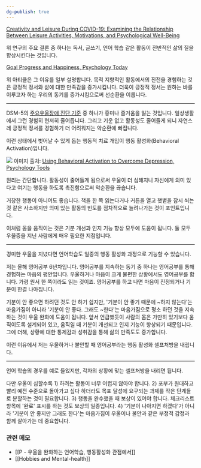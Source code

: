 ```yaml
---
dg-publish: true
---
```

[Creativity and Leisure During COVID-19: Examining the Relationship Between Leisure Activities, Motivations, and Psychological Well-Being](https://www.frontiersin.org/articles/10.3389/fpsyg.2021.609967/full#:~:text=In%20summary%2C%20increased%20time%20on%20sports,also%20predicted%20significantly%20higher%20well%2Dbeing.)

위 연구의 주요 결론 중 하나는 독서, 글쓰기, 언어 학습 같은 활동이 전반적인 삶의 질을 향상시킨다는 것입니다. 

[Goal Progress and Happiness, Psychology Today](https://www.psychologytoday.com/us/blog/dont-delay/200806/goal-progress-and-happiness#:~:text=Progress%20on%20our%20goals%20leads%20to%20more%20positive%20emotions%20and%20more%20satisfaction%20with%20life.%20It%20increases%20our%20well%2Dbeing.%20In%20turn%2C%20positive%20emotions%20contribute%20to%20our%20motivation%20to%20act.%20This%20is%20a%20win%2Dwin%20situation%20if%20we%20can%20%22just%20get%20started.%22)

위 아티클은 그 이유를 일부 설명합니다. 목적 지향적인 활동에서의 진전을 경험하는 것은 긍정적 정서와 삶에 대한 만족감을 증가시킵니다. 더욱이 긍정적 정서는 원하는 바를 이루고자 하는 우리의 동기를 증가시킴으로써 선순환을 이룹니다.

---

DSM-5의 [주요우울장애 진단 기준](https://www.mdcalc.com/calc/10195/dsm-5-criteria-major-depressive-disorder) 중 하나가 흥미나 즐거움을 잃는 것입니다. 일상생활에서 그런 경험히 현저히 줄어듭니다. 그리고 기운 없고 활동성도 줄어들게 되니 자연스레 긍정적 정서를 경험하기 더 어려워지는 악순환에 빠집니다. 

이런 상태에서 벗어날 수 있게 돕는 행동적 치료 개입이 행동 활성화(Behavioral Activation)입니다. 

![](https://i.imgur.com/T7zPPWD.png)
이미지 출처: [Using Behavioral Activation to Overcome Depression, Psychology Tools](https://www.psychologytools.com/self-help/behavioral-activation/)

원리는 간단합니다. 활동성이 줄어들게 됨으로써 우울이 더 심해지니 자신에게 의미 있다고 여기는 행동을 하도록 촉진함으로써 악순환을 끊습니다. 

거창한 행동이 아니어도 좋습니다. 책을 한 쪽 읽는다거나 커튼을 열고 햇볕을 잠시 쐬는 것 같은 사소하지만 의미 있는 활동의 빈도를 점차적으로 늘려나가는 것이 포인트입니다. 

이처럼 몸을 움직이는 것은 기분 개선과 인지 기능 향상 모두에 도움이 됩니다. 둘 모두 우울증을 지닌 사람에게 매우 필요한 지점입니다. 

---

경미한 우울을 지녔다면 언어학습도 일종의 행동 활성화 과정으로 기능할 수 있습니다. 

저는 올해 영어공부 6년차입니다. 영어공부를 지속하는 동기 중 하나는 영어공부를 통해 경험하는 마음의 평안입니다. 우울하거나 마음이 크게 불편한 상황에서도 영어공부를 합니다. 가령 원서 한 쪽이라도 읽는 것이죠. 영어공부를 하고 나면 마음이 진정되거나 기분이 한결 나아집니다. 

기분이 안 좋으면 하려던 것도 안 하기 쉽지만, '기분이 안 좋기 때문에 ~하지 않는다'는 마음가짐이 아니라 '기분이 안 좋다. 그래도 ~한다'는 마음가짐으로 평소 하던 것을 지속하는 것이 우울 완화에 도움이 됩니다. 앞서 언급했듯이 사람의 몸은 가만히 있기보다 움직이도록 설계되어 있고, 움직일 때 기분이 개선되고 인지 기능이 향상되기 때문입니다. 그에 더해, 상황에 대한 통제감과 성취감을 통해 삶의 만족도도 증가합니다. 

이런 이유에서 저는 우울하거나 불안할 때 영어공부라는 행동 활성화 셀프처방을 내립니다.  

---

언어 학습의 경우를 예로 들었지만, 각자의 상황에 맞는 셀프처방을 내리면 됩니다. 

다만 우울이 심할수록 1) 하려는 활동이 너무 어렵지 않아야 합니다. 2) 포부가 원대하고 빨리 예전 수준으로 돌아가고 싶다 하더라도 목표 달성에 요구되는 과제를 작은 단계들로 분할하는 것이 필요합니다. 3) 행동을 완수했을 때 보상이 있어야 합니다. 체크리스트 항목에 '완료' 표시를 하는 것도 보상의 일종입니다. 4) '기분이 나아지면 하겠다'가 아니라  '기분이 안 좋지만 그래도 한다'는 마음가짐이 우울이나 불안과 같은 부정적 감정과 함께 살아가는 데 중요합니다.

### 관련 메모
- [[P - 우울을 완화하는 언어학습, 행동활성화 관점에서]]
- [[Hobbies and Mental-health]]

